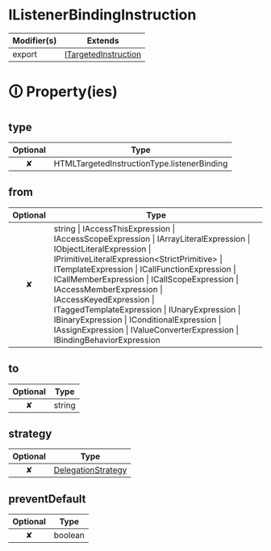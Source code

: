 # IListenerBindingInstruction

| Modifier(s)                            | Extends                                    |
|----------------------------------------|--------------------------------------------|
| export | [ITargetedInstruction](https://hamedfathi.gitbook.io/aurelia-2-doc-api/runtime/variable/definitions/itargetedinstruction) |

# &#128712; Property(ies)

## type

| Optional                           | Type                         |
|:----------------------------------:|------------------------------|
| ✘ | HTMLTargetedInstructionType.listenerBinding |

## from

| Optional                           | Type                         |
|:----------------------------------:|------------------------------|
| ✘ | string &#124; IAccessThisExpression &#124; IAccessScopeExpression &#124; IArrayLiteralExpression &#124; IObjectLiteralExpression &#124; IPrimitiveLiteralExpression&lt;StrictPrimitive&gt; &#124; ITemplateExpression &#124; ICallFunctionExpression &#124; ICallMemberExpression &#124; ICallScopeExpression &#124; IAccessMemberExpression &#124; IAccessKeyedExpression &#124; ITaggedTemplateExpression &#124; IUnaryExpression &#124; IBinaryExpression &#124; IConditionalExpression &#124; IAssignExpression &#124; IValueConverterExpression &#124; IBindingBehaviorExpression |

## to

| Optional                           | Type                         |
|:----------------------------------:|------------------------------|
| ✘ | string |

## strategy

| Optional                           | Type                         |
|:----------------------------------:|------------------------------|
| ✘ | [DelegationStrategy](https://hamedfathi.gitbook.io/aurelia-2-doc-api/runtime/enum/observation/delegationstrategy) |

## preventDefault

| Optional                           | Type                         |
|:----------------------------------:|------------------------------|
| ✘ | boolean |